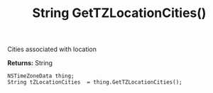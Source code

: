 ﻿---
uid: crmscript_ref_NSTimeZoneData_GetTZLocationCities
title: String GetTZLocationCities()
intellisense: NSTimeZoneData.GetTZLocationCities
keywords: NSTimeZoneData, GetTZLocationCities
so.topic: reference
---

Cities associated with location

**Returns:** String


```crmscript
NSTimeZoneData thing;
String tZLocationCities  = thing.GetTZLocationCities();
```


